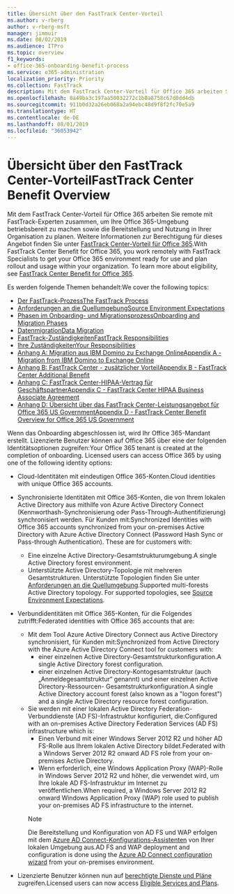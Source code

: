 ```yaml
---
title: Übersicht über den FastTrack Center-Vorteil
ms.author: v-rberg
author: v-rberg-msft
manager: jimmuir
ms.date: 08/02/2019
ms.audience: ITPro
ms.topic: overview
f1_keywords:
- office-365-onboarding-benefit-process
ms.service: o365-administration
localization_priority: Priority
ms.collection: FastTrack
description: Mit dem FastTrack Center-Vorteil für Office 365 arbeiten Sie remote mit FastTrack-Experten zusammen, um Ihre Office 365-Umgebung betriebsbereit zu machen sowie die Bereitstellung und Nutzung in Ihrer Organisation zu planen. Weitere Informationen zur Berechtigung für dieses Angebot finden Sie unter „FastTrack Center-Vorteil für Office 365“.
ms.openlocfilehash: 8a49ba3c197aa50032272c1b0a8758c67d0dd4db
ms.sourcegitcommit: 911b0d32a26eb068a2a94ebc48d9f8f2fc70e5a9
ms.translationtype: HT
ms.contentlocale: de-DE
ms.lasthandoff: 08/01/2019
ms.locfileid: "36053942"
---
```

# <a name="fasttrack-center-benefit-overview"></a><span data-ttu-id="dbfec-104">Übersicht über den FastTrack Center-Vorteil</span><span class="sxs-lookup"><span data-stu-id="dbfec-104">FastTrack Center Benefit Overview</span></span>

<span data-ttu-id="dbfec-p102">Mit dem FastTrack Center-Vorteil für Office 365 arbeiten Sie remote mit FastTrack-Experten zusammen, um Ihre Office 365-Umgebung betriebsbereit zu machen sowie die Bereitstellung und Nutzung in Ihrer Organisation zu planen. Weitere Informationen zur Berechtigung für dieses Angebot finden Sie unter [FastTrack Center-Vorteil für Office 365](O365-fasttrack-benefit-for-office-365.md).</span><span class="sxs-lookup"><span data-stu-id="dbfec-p102">With FastTrack Center Benefit for Office 365, you work remotely with FastTrack Specialists to get your Office 365 environment ready for use and plan rollout and usage within your organization. To learn more about eligibility, see [FastTrack Center Benefit for Office 365](O365-fasttrack-benefit-for-office-365.md).</span></span>
  
<span data-ttu-id="dbfec-107">Es werden folgende Themen behandelt:</span><span class="sxs-lookup"><span data-stu-id="dbfec-107">We cover the following topics:</span></span>
- [<span data-ttu-id="dbfec-108">Der FastTrack-Prozess</span><span class="sxs-lookup"><span data-stu-id="dbfec-108">The FastTrack Process</span></span>](O365-fasttrack-process.md) 
- [<span data-ttu-id="dbfec-109">Anforderungen an die Quellumgebung</span><span class="sxs-lookup"><span data-stu-id="dbfec-109">Source Environment Expectations</span></span>](O365-source-environment-expectations.md)
- [<span data-ttu-id="dbfec-110">Phasen im Onboarding- und Migrationsprozess</span><span class="sxs-lookup"><span data-stu-id="dbfec-110">Onboarding and Migration Phases</span></span>](O365-onboarding-and-migration.md)
- [<span data-ttu-id="dbfec-111">Datenmigration</span><span class="sxs-lookup"><span data-stu-id="dbfec-111">Data Migration</span></span>](O365-data-migration.md)
- [<span data-ttu-id="dbfec-112">FastTrack-Zuständigkeiten</span><span class="sxs-lookup"><span data-stu-id="dbfec-112">FastTrack Responsibilities</span></span>](O365-fasttrack-responsibilities.md)
- [<span data-ttu-id="dbfec-113">Ihre Zuständigkeiten</span><span class="sxs-lookup"><span data-stu-id="dbfec-113">Your Responsibilities</span></span>](O365-your-responsibilities.md) 
- [<span data-ttu-id="dbfec-114">Anhang A: Migration aus IBM Domino zu Exchange Online</span><span class="sxs-lookup"><span data-stu-id="dbfec-114">Appendix A - Migration from IBM Domino to Exchange Online</span></span>](O365-from-ibm-domino-to-exchange-online.md)
- [<span data-ttu-id="dbfec-115">Anhang B: FastTrack Center - zusätzlicher Vorteil</span><span class="sxs-lookup"><span data-stu-id="dbfec-115">Appendix B - FastTrack Center Additional Benefit</span></span>](O365-fasttrack-additional-benefits.md)
- [<span data-ttu-id="dbfec-116">Anhang C: FastTrack Center-HIPAA-Vertrag für Geschäftspartner</span><span class="sxs-lookup"><span data-stu-id="dbfec-116">Appendix C - FastTrack Center HIPAA Business Associate Agreement</span></span>](O365-hipaa-business-associate-agreement.md)
- [<span data-ttu-id="dbfec-117">Anhang D: Übersicht über das FastTrack Center-Leistungsangebot für Office 365 US Government</span><span class="sxs-lookup"><span data-stu-id="dbfec-117">Appendix D - FastTrack Center Benefit Overview for Office 365 US Government</span></span>](US-Gov-appendix-overview.md)
    
<span data-ttu-id="dbfec-p103">Wenn das Onboarding abgeschlossen ist, wird Ihr Office 365-Mandant erstellt. Lizenzierte Benutzer können auf Office 365 über eine der folgenden Identitätsoptionen zugreifen:</span><span class="sxs-lookup"><span data-stu-id="dbfec-p103">Your Office 365 tenant is created at the completion of onboarding. Licensed users can access Office 365 by using one of the following identity options:</span></span>
- <span data-ttu-id="dbfec-120">Cloud-Identitäten mit eindeutigen Office 365-Konten.</span><span class="sxs-lookup"><span data-stu-id="dbfec-120">Cloud identities with unique Office 365 accounts.</span></span>
- <span data-ttu-id="dbfec-p104">Synchronisierte Identitäten mit Office 365-Konten, die von Ihrem lokalen Active Directory aus mithilfe von Azure Active Directory Connect (Kennworthash-Synchronisierung oder Pass-Through-Authentifizierung) synchronisiert werden. Für Kunden mit:</span><span class="sxs-lookup"><span data-stu-id="dbfec-p104">Synchronized Identities with Office 365 accounts synchronized from your on-premises Active Directory with Azure Active Directory Connect (Password Hash Sync or Pass-through Authentication). These are for customers with:</span></span>
  - <span data-ttu-id="dbfec-123">Eine einzelne Active Directory-Gesamtstrukturumgebung.</span><span class="sxs-lookup"><span data-stu-id="dbfec-123">A single Active Directory forest environment.</span></span>
  - <span data-ttu-id="dbfec-p105">Unterstützte Active Directory-Topologie mit mehreren Gesamtstrukturen. Unterstützte Topologien finden Sie unter [Anforderungen an die Quellumgebung](O365-source-environment-expectations.md).</span><span class="sxs-lookup"><span data-stu-id="dbfec-p105">Supported multi-forests Active Directory topology. For supported topologies, see [Source Environment Expectations](O365-source-environment-expectations.md).</span></span>
- <span data-ttu-id="dbfec-126">Verbundidentitäten mit Office 365-Konten, für die Folgendes zutrifft:</span><span class="sxs-lookup"><span data-stu-id="dbfec-126">Federated identities with Office 365 accounts that are:</span></span>
  - <span data-ttu-id="dbfec-127">Mit dem Tool Azure Active Directory Connect aus Active Directory synchronisiert, für Kunden mit:</span><span class="sxs-lookup"><span data-stu-id="dbfec-127">Synchronized from Active Directory with the Azure Active Directory Connect tool for customers with:</span></span>
      - <span data-ttu-id="dbfec-128">einer einzelnen Active Directory-Gesamtstrukturkonfiguration.</span><span class="sxs-lookup"><span data-stu-id="dbfec-128">A single Active Directory forest configuration.</span></span>
      - <span data-ttu-id="dbfec-129">einer einzelnen Active Directory-Kontogesamtstruktur (auch „Anmeldegesamtstruktur“ genannt) und einer einzelnen Active Directory-Ressourcen- Gesamtstrukturkonfiguration.</span><span class="sxs-lookup"><span data-stu-id="dbfec-129">A single Active Directory account forest (also known as a "logon forest") and a single Active Directory resource forest configuration.</span></span>
  - <span data-ttu-id="dbfec-130">Sie werden mit einer lokalen Active Directory Federation-Verbunddienste (AD FS)-Infrastruktur konfiguriert, die:</span><span class="sxs-lookup"><span data-stu-id="dbfec-130">Configured with an on-premises Active Directory Federation Services (AD FS) infrastructure which is:</span></span>
      - <span data-ttu-id="dbfec-131">Einen Verbund mit einer Windows Server 2012 R2 und höher AD FS-Rolle aus Ihrem lokalen Active Directory bildet.</span><span class="sxs-lookup"><span data-stu-id="dbfec-131">Federated with a Windows Server 2012 R2 onward AD FS role from your on-premises Active Directory.</span></span>
      - <span data-ttu-id="dbfec-132">Wenn erforderlich, eine Windows Application Proxy (WAP)-Rolle in Windows Server 2012 R2 und höher, die verwendet wird, um Ihre lokale AD FS-Infrastruktur im Internet zu veröffentlichen.</span><span class="sxs-lookup"><span data-stu-id="dbfec-132">When required, a Windows Server 2012 R2 onward Windows Application Proxy (WAP) role used to publish your on-premises AD FS infrastructure to the internet.</span></span>
    > [!NOTE]
    > <span data-ttu-id="dbfec-133">Die Bereitstellung und Konfiguration von AD FS und WAP erfolgen mit dem [Azure AD Connect-Konfigurations-Assistenten](https://go.microsoft.com/fwlink/?linkid=844794) von Ihrer lokalen Umgebung aus.</span><span class="sxs-lookup"><span data-stu-id="dbfec-133">AD FS and WAP deployment and configuration is done using the [Azure AD Connect configuration wizard](https://go.microsoft.com/fwlink/?linkid=844794) from your on-premises environment.</span></span> 
  
- <span data-ttu-id="dbfec-134">Lizenzierte Benutzer können nun auf [berechtigte Dienste und Pläne](M365-eligible-services-and-plans.md) zugreifen.</span><span class="sxs-lookup"><span data-stu-id="dbfec-134">Licensed users can now access [Eligible Services and Plans](M365-eligible-services-and-plans.md).</span></span>
    

 
